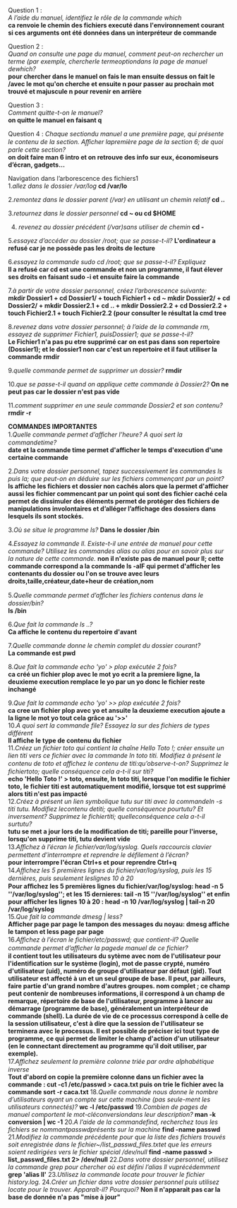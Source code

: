 Question 1 :  
*A l’aide du manuel, identifiez le rôle de la commande which*  
**ca renvoie le chemin des fichiers executé dans l'environnement courant si ces arguments ont été données dans un interpréteur de commande**
  
Question 2 :  
*Quand on consulte une page du manuel, comment peut-on rechercher un terme (par exemple, chercherle termeoptiondans la page de manuel dewhich?*  
**pour chercher dans le manuel on fais le man ensuite dessus on fait le /avec le mot qu'on cherche et ensuite n pour passer au prochain mot trouvé et majuscule n pour revenir en arrière**  
  
Question 3 :  
*Comment quitte-t-on le manuel?*  
**on quitte le manuel en faisant q**  
  
Question 4 :
*Chaque sectiondu manuel a une première page, qui présente le contenu de la section. Aﬀicher lapremière page de la section 6; de quoi parle cette section?*  
**on doit faire man 6 intro et on retrouve des info sur eux, économiseurs d’écran, gadgets...**  
  
  
  
Navigation dans l’arborescence des fichiers1    
1.*allez dans le dossier /var/log*  **cd /var/lo**  
  
2.*remontez dans le dossier parent (/var) en utilisant un chemin relatif* **cd ..**  
  
3.*retournez dans le dossier personnel*   **cd ~ ou cd $HOME**  
  
4. *revenez au dossier précédent (/var)sans utiliser de chemin*  **cd -**  
  
5.*essayez d’accéder au dossier /root; que se passe-t-il?*  **L'ordinateur a refusé car je ne possède pas les droits de lecture**  
  
6.*essayez la commande sudo cd /root; que se passe-t-il? Expliquez*  
**Il a refusé car cd est une commande et non un programme, il faut élever ses droits en faisant sudo -i et ensuite faire la commande**  
  
7.*à partir de votre dossier personnel, créez l’arborescence suivante:*  
**mkdir Dossier1 + cd Dossier1/ + touch Fichier1 + cd ~
mkdir Dossier2/ + cd Dossier2/ + mkdir Dossier2.1 + cd .. + mkdir Dossier2.2 + cd Dossier2.2 + touch Fichier2.1 + touch Fichier2.2 (pour consulter le résultat la cmd tree**  
  
8.*revenez dans votre dossier personnel; à l’aide de la commande rm, essayez de supprimer Fichier1, puisDossier1; que se passe-t-il?*  
**Le Fichier1 n'a pas pu etre supprimé car on est pas dans son repertoire (Dossier1); et le dossier1 non car c'est un repertoire et il faut utiliser la commande rmdir**  
  
9.*quelle commande permet de supprimer un dossier?*    **rmdir**  
  
10.*que se passe-t-il quand on applique cette commande à Dossier2?*    **On ne peut pas car le dossier n'est pas vide**  
  
11.*comment supprimer en une seule commande Dossier2 et son contenu?*   **rmdir -r**  
  
  
  
**COMMANDES IMPORTANTES**  
1.*Quelle commande permet d’aﬀicher l’heure? A quoi sert la commandetime?*  
**date et la commande time permet d'afficher le temps d'execution d'une certaine commande**  
  
2.*Dans votre dossier personnel, tapez successivement les commandes ls puis la; que peut-on en déduire sur les fichiers commençant par un point?*  
**ls affiche les fichiers et dossier non cachés alors que la permet d'afficher aussi les fichier commencant par un point qui sont des fichier caché cela permet de dissimuler des éléments permet de protéger des fichiers de manipulations involontaires et d’alléger l’affichage des dossiers dans lesquels ils sont stockés.**  
  
3.*Où se situe le programme ls?*
**Dans le dossier /bin**  
  
4.*Essayez la commande ll. Existe-t-il une entrée de manuel pour cette commande? Utilisez les commandes alias ou alias pour en savoir plus sur la nature de cette commande.*
**non il n'existe pas de manuel pour ll; cette commande correspond a la commande ls -alF qui permet d'afficher les contenants du dossier ou l'on se trouve avec leurs droits,taille,créateur,date+heur de création,nom**    
  
5.*Quelle commande permet d’aﬀicher les fichiers contenus dans le dossier/bin?*  
**ls /bin**  
  
6.*Que fait la commande ls ..?*  
**Ca affiche le contenu du repertoire d'avant**  
  
7.*Quelle commande donne le chemin complet du dossier courant?*  
**La commande est pwd**  

8.*Que fait la commande echo 'yo' > plop exécutée 2 fois?*  
**ca créé un fichier plop avec le mot yo ecrit a la premiere ligne, la deuxieme execution remplace le yo par un yo donc le fichier reste inchangé**  

9.*Que fait la commande echo 'yo' >> plop exécutée 2 fois?*  
**ca cree un fichier plop avec yo et ansuite la deuxieme execution ajoute a la ligne le mot yo tout cela grâce au '>>'**  
10.*A quoi sert la commande file? Essayez la sur des fichiers de types différent*  
**Il affiche le type de contenu du fichier**  
11.*Créez un fichier toto qui contient la chaîne Hello Toto !; créer ensuite un lien titi vers ce fichier avec la commande ln toto titi. Modifiez à présent le contenu de toto et aﬀichez le contenu de titi:qu’observe-t-on? Supprimez le fichiertoto; quelle conséquence cela a-t-il sur titi?*  
**echo 'Hello Toto !' > toto, ensuite, ln toto titi, lorsque l'on modifie le fichier toto, le fichier titi est automatiquement modifié, lorsque tot est supprimé alors titi n'est pas impacté**  
12.*Créez à présent un lien symbolique tutu sur titi avec la commandeln -s titi tutu. Modifiez lecontenu detiti; quelle conséquence pourtutu? Et inversement? Supprimez le fichiertiti; quelleconséquence cela a-t-il surtutu?*  
**tutu se met a jour lors de la modification de titi; pareille pour l'inverse, lorsqu'on supprime titi, tutu devient vide**  
13.*Aﬀichez à l’écran le fichier/var/log/syslog. Quels raccourcis clavier permettent d’interrompre et reprendre le défilement à l’écran?*  
**pour interrompre l'écran Ctrl+s et pour reprendre Ctrl+q**  
14.*Aﬀichez les 5 premières lignes du fichier/var/log/syslog, puis les 15 dernières, puis seulement leslignes 10 à 20*  
**Pour aﬀichez les 5 premières lignes du fichier/var/log/syslog: head -n 5  ''/var/log/syslog''; et les 15 dernieres: tail -n 15 ''/var/log/syslog'' et enfin pour afficher les lignes 10 à 20 : head -n 10 /var/log/syslog | tail-n 20 /var/log/syslog**  
15.*Que fait la commande dmesg | less?*  
**Afficher page par page le tampon des messages du noyau: dmesg affiche le tampon et less page par page**  
16.*Aﬀichez à l’écran le fichier/etc/passwd; que contient-il? Quelle commande permet d’aﬀicher la pagede manuel de ce fichier?*  
**il contient tout les utilisateurs du sytème avec 
    nom de l'utilisateur pour l'identification sur le système (login),
    mot de passe crypté,
    numéro d'utilisateur (uid),
    numéro de groupe d'utilisateur par défaut (gid). Tout utilisateur est affecté à un et un seul groupe de base. Il peut, par ailleurs, faire partie d'un grand nombre d'autres groupes.
    nom complet ; ce champ peut contenir de nombreuses informations, il correspond à un champ de remarque,
    répertoire de base de l'utilisateur,
    programme à lancer au démarrage (programme de base), généralement un interpréteur de commande (shell). La durée de vie de ce processus correspond à celle de la session utilisateur, c'est à dire que la session de l'utilisateur se terminera avec le processus. Il est possible de préciser ici tout type de programme, ce qui permet de limiter le champ d'action d'un utilisateur (en le connectant directement au programme qu'il doit utiliser, par exemple).**  
17.*Aﬀichez seulement la première colonne triée par ordre alphabétique inverse*  
**Tout d'abord on copie la première colonne dans un fichier avec la commande : cut -c1 /etc/passwd > caca.txt puis on trie le fichier avec la commande sort -r caca.txt**
18.*Quelle commande nous donne le nombre d’utilisateurs ayant un compte sur cette machine (pas seule-ment les utilisateurs connectés)?*
**wc -l /etc/passwd**
19.*Combien de pages de manuel comportent le mot-cléconversiondans leur description?*
**man -k conversion | wc -1**
20.*A l’aide de la commandefind, recherchez tous les fichiers se nommantpasswdprésents sur la machine*
**find -name passwd**
21.*Modifiez la commande précédente pour que la liste des fichiers trouvés soit enregistrée dans le fichier~/list_passwd_files.txtet que les erreurs soient redirigées vers le fichier spécial /dev/null*
**find -name passwd > list_passwd_files.txt 2> /dev/null**
22.*Dans votre dossier personnel, utilisez la commande grep pour chercher où est défini l’alias ll vuprécédemment*
**grep 'alias ll'**
23.*Utilisez la commande locate pour trouver le fichier history.log.*
24.*Créer un fichier dans votre dossier personnel puis utilisez locate pour le trouver. Apparaît-il? Pourquoi?*
**Non il n'apparait pas car la base de donnée n'a pas "mise à jour"** 










